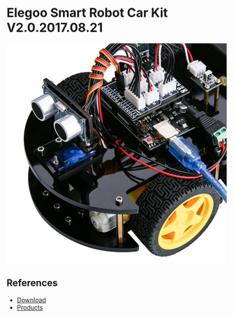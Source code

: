 # Elegoo Smart Robot Car Kit V2.0.2017.08.21

![Elegoo Smart Robot Car Kit V2.0.2017.08.21](elegoo-smart-robot-car-2.0.jpg)

## References

* [Download](https://www.elegoo.com/tutorial/Elegoo%20Smart%20Robot%20Car%20Kit%20V2.0.2017.08.21.zip)
* [Products](https://www.elegoo.com/download/)
